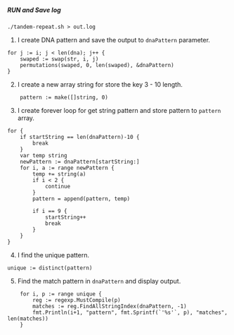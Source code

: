 
##### RUN and Save log
```
./tandem-repeat.sh > out.log 
```



1. I create DNA pattern and save the output to `dnaPattern` parameter.

```golang
for j := i; j < len(dna); j++ {
    swaped := swap(str, i, j)
    permutations(swaped, 0, len(swaped), &dnaPattern)
}
```

2. I create a new array string for store the key 3 - 10 length.

```golang
    pattern := make([]string, 0)
```

3. I create forever loop for get string pattern and store pattern to `pattern` array.

```golang
for {
    if startString == len(dnaPattern)-10 {
        break
    }
    var temp string
    newPattern := dnaPattern[startString:]
    for i, a := range newPattern {
        temp += string(a)
        if i < 2 {
            continue
        }
        pattern = append(pattern, temp)

        if i == 9 {
            startString++
            break
        }
    }
}
```

4. I find the unique pattern.
```golang
unique := distinct(pattern)
```

5. Find the match pattern in `dnaPattern` and display output.
```golang
    for i, p := range unique {
        reg := regexp.MustCompile(p)
        matches := reg.FindAllStringIndex(dnaPattern, -1)
        fmt.Println(i+1, "pattern", fmt.Sprintf(`'%s'`, p), "matches", len(matches))
    }

```